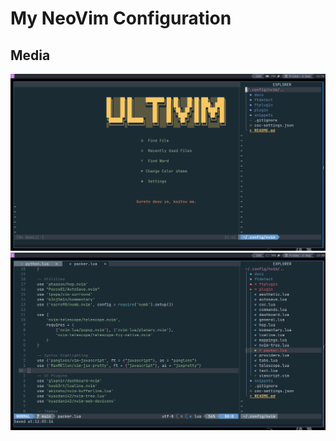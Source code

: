 # My NeoVim Configuration

## Media

![Dashboard Screenshot](./docs/assets/dashboard.png)
![Text Editor Screenshot](./docs/assets/text-editing.png)
